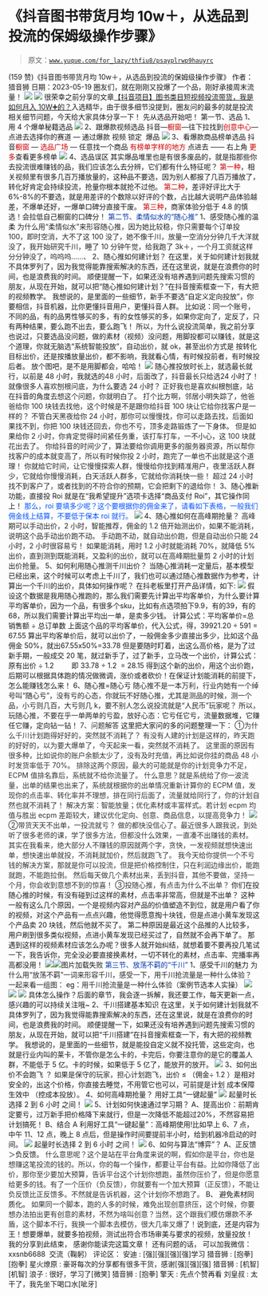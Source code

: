 # 《抖音图书带货月均 10w＋，从选品到投流的保姆级操作步骤》

> 原文：[`www.yuque.com/for_lazy/thfiu8/psayplrwp9hauyrc`](https://www.yuque.com/for_lazy/thfiu8/psayplrwp9hauyrc)

<ne-h2 id="f0fcb5ad" data-lake-id="f0fcb5ad"><ne-heading-ext><ne-heading-anchor></ne-heading-anchor><ne-heading-fold></ne-heading-fold></ne-heading-ext><ne-heading-content><ne-text id="u6408c831">(159 赞)《抖音图书带货月均 10w＋，从选品到投流的保姆级操作步骤》</ne-text></ne-heading-content></ne-h2> <ne-p id="u838d5d73" data-lake-id="u838d5d73"><ne-text id="u5e05c4c5">作者： 猎音狮</ne-text></ne-p> <ne-p id="u10ed8cc5" data-lake-id="u10ed8cc5"><ne-text id="uabdc5336">日期：2023-05-19</ne-text></ne-p> <ne-p id="u989fa78a" data-lake-id="u989fa78a"><ne-text id="u6006257b">圈友们，就在刚刚又投爆了一个品，刚好承接周末流量！</ne-text></ne-p> <ne-p id="u8e0be539" data-lake-id="u8e0be539"><ne-card data-card-name="image" data-card-type="inline" id="pFH9E" data-event-boundary="card">![](img/6c3fa2c9c95d78f2ef9220af87169dcc.png)  <ne-p id="uba10c828" data-lake-id="uba10c828"><ne-card data-card-name="image" data-card-type="inline" id="mdfiG" data-event-boundary="card">![](img/f96decb069a721e9b51c40d4ce3d789f.png)  <ne-p id="u103986e4" data-lake-id="u103986e4"><ne-text id="u9c9186ce">很荣幸之前分享的文章</ne-text>[<ne-text id="ufd14415e" ne-bold="true">【抖音项目】图书类目短视频投流带货，我是如何月入 10W➕的？</ne-text>](https://t.zsxq.com/0e2QVMLub)<ne-text id="u153600fc">入选精华，由于很多细节没提到，圈友问的最多的就是投流相关细节问题，今天给大家具体分享一下！</ne-text></ne-p> <ne-p id="u15574a54" data-lake-id="u15574a54"><ne-text id="ub237bd5e">先从选品开始吧！</ne-text></ne-p> <ne-h2 id="9039450f" data-lake-id="9039450f"><ne-heading-ext><ne-heading-anchor></ne-heading-anchor><ne-heading-fold></ne-heading-fold></ne-heading-ext> <ne-heading-content></ne-heading-content></ne-h2> <ne-h2 id="16a811ef" data-lake-id="16a811ef"><ne-heading-ext><ne-heading-anchor></ne-heading-anchor><ne-heading-fold></ne-heading-fold></ne-heading-ext><ne-heading-content><ne-text id="uf37aa46a" ne-bold="true">第一节、选品</ne-text></ne-heading-content></ne-h2> <ne-p id="ue85d29c5" data-lake-id="ue85d29c5"><ne-text id="u0132fc7d" ne-bold="true">1、用 4 个爆单秘籍选品</ne-text></ne-p> <ne-p id="u6da88a42" data-lake-id="u6da88a42"><ne-card data-card-name="image" data-card-type="inline" id="L3nEH" data-event-boundary="card">![](img/c9041389d3ee7c00203957266f2af972.png)  <ne-p id="u08974c7e" data-lake-id="u08974c7e"><ne-text id="u5782e69b" ne-bold="true">2、跟爆款视频选品</ne-text></ne-p> <ne-p id="uc552858e" data-lake-id="uc552858e"><ne-text id="u446b18f2">抖音—</ne-text><ne-text id="u93d9e6fb" style="color: rgb(204, 0, 0);">橱窗</ne-text><ne-text id="u692175d3">—往下拉找到</ne-text><ne-text id="uf4c0eb91" style="color: rgb(204, 0, 0);">创意中心</ne-text><ne-text id="ue1ad2e3a">—点进去选择你的赛道 — 通过爆款 视频 锁定  爆品</ne-text></ne-p> <ne-p id="u4bac485b" data-lake-id="u4bac485b"><ne-card data-card-name="image" data-card-type="inline" id="nQoud" data-event-boundary="card">![](img/ebd9ad45ef7b57d9fc4918d5810e2941.png)  <ne-p id="u7142a0da" data-lake-id="u7142a0da"><ne-text id="u0c9c10be" ne-bold="true">3、看爆款商品榜单选品</ne-text></ne-p> <ne-p id="ud4964694" data-lake-id="ud4964694"><ne-text id="ub63d1b2e">抖音</ne-text><ne-text id="u2c099827" style="color: rgb(204, 0, 0);">橱窗</ne-text> <ne-text id="uad41d94f">—</ne-text> <ne-text id="u99ab1814" style="color: rgb(204, 0, 0);">选品广场</ne-text> <ne-text id="ucca9a657">— 任意找一个商品</ne-text> <ne-text id="uc6b203b6" style="color: rgb(204, 0, 0);">有榜单字样的地方</ne-text> <ne-text id="uede0eed5">点进去 —— 右上角</ne-text> <ne-text id="u2bde1fa3" style="color: rgb(204, 0, 0);">更多</ne-text><ne-text id="u85e7b55a">查看更多榜单</ne-text></ne-p> <ne-p id="u4a540b48" data-lake-id="u4a540b48"><ne-card data-card-name="image" data-card-type="inline" id="CytBa" data-event-boundary="card">![](img/97d74fbd5807971b68f1193bc0889d94.png)  <ne-p id="u96ee4b48" data-lake-id="u96ee4b48"><ne-text id="u839b6bc1" ne-bold="true">4、选品误区</ne-text></ne-p> <ne-p id="ud5fd00f5" data-lake-id="ud5fd00f5"><ne-text id="uc801b422">其实爆品堆里也是有很多废品的，就是指那些你去投流很难赚钱的品，我们应该怎么去分辨，它们都有什么特征呢？</ne-text></ne-p> <ne-p id="u46ec820f" data-lake-id="u46ec820f"><ne-text id="u00f8014a" style="color: rgb(204, 0, 0);">第一种</ne-text><ne-text id="udb9cddd4">，相关视频里有很多几百万播放量的，这种品不要选，因为别人都报了几百万播放了，转化好肯定会持续投流，抢量你根本就抢不过他。</ne-text></ne-p> <ne-p id="u01c92b39" data-lake-id="u01c92b39"><ne-text id="u766dbced" style="color: rgb(204, 0, 0);">第二种</ne-text><ne-text id="u2cc8f75b">，差评好评比大于 6%-8%的不要选，就是用差评的个数除以好评的个数，占比越大说明产品体验越差，不爆单还好，一爆单口碑分直接干废。</ne-text></ne-p> <ne-p id="ue12c3fb4" data-lake-id="ue12c3fb4"><ne-text id="u494b0857" style="color: rgb(204, 0, 0);">第三种</ne-text><ne-text id="u3c03356a">，商家体验分低于 4.8 的慎选！会拉低自己橱窗的口碑分！</ne-text></ne-p> <ne-h2 id="8ccdc508" data-lake-id="8ccdc508"><ne-heading-ext><ne-heading-anchor></ne-heading-anchor><ne-heading-fold></ne-heading-fold></ne-heading-ext><ne-heading-content><ne-text id="u86e4250c" style="background-color: rgb(255, 255, 255); color: rgb(0, 53, 166);">第二节、柔情似水的“随心推”</ne-text></ne-heading-content></ne-h2> <ne-h3 id="e66faaaa" data-lake-id="e66faaaa"><ne-heading-ext><ne-heading-anchor></ne-heading-anchor><ne-heading-fold></ne-heading-fold></ne-heading-ext><ne-heading-content><ne-text id="u22a41610" ne-bold="true">1、感受随心推的温柔</ne-text></ne-heading-content></ne-h3> <ne-p id="ueb0f521b" data-lake-id="ueb0f521b"><ne-text id="u54d64e86" style="color: rgb(38, 38, 38);">为什么用“柔情似水”来形容随心推，因为她比较稳，你只需要每个订单投 100，即时空消，大不了这 100 没了，她不像千川，放量一空消分分钟几千大洋就没了，我开始研究千川，睡了 10 分钟午觉，给我跑了 3k＋，一个月工资就这样分分钟没了，呜呜呜……、</ne-text></ne-p> <ne-p id="u058814ec" data-lake-id="u058814ec"><ne-text id="uf23fbeaf" ne-bold="true">2、随心推如何建计划？</ne-text></ne-p> <ne-p id="u79da5e97" data-lake-id="u79da5e97"><ne-text id="u559dfbf6">在这里，关于如何建计划我就不具体罗列了，因为我觉得能靠搜索解决的东西，还在这里说，就是在浪费你的时间，也是浪费我的时间。</ne-text></ne-p> <ne-p id="ufe611cce" data-lake-id="ufe611cce"><ne-text id="ud49353c5">顺便提醒一下，如果还没有培养遇到问题先搜索习惯的朋友，从现在开始，就可以把“</ne-text><ne-text id="ua0149a24" ne-bold="true">随心推如何建计划？</ne-text><ne-text id="uf9ea86a5">”在抖音搜索框查一下，有大把的视频教学。</ne-text></ne-p> <ne-p id="u6aec01f7" data-lake-id="u6aec01f7"><ne-text id="u4ea54134">我想说的，是里面的一些细节，新手不要选“</ne-text><ne-text id="ua391642a" ne-bold="true">自定义定向投放</ne-text><ne-text id="u115e9831">”，你要相信，抖音机器，比你更懂抖音用户，更懂抖音人群。</ne-text></ne-p> <ne-p id="u10f35533" data-lake-id="u10f35533"><ne-text id="u7c78d3b2">比如说：同一个账号，不同的品，有的品男性够买的多，有的女性够买的多，如果你定向了，定反了，只有两种结果，要么跑不出去，要么跑飞！</ne-text></ne-p> <ne-p id="u6399523f" data-lake-id="u6399523f"><ne-text id="u1e14479d">所以，为什么说投流简单，我之前分享也说过，只要选品没问题，做的素材（视频）没问题，用脚投都可以赚钱，就是这个道理，你就无脑选“</ne-text><ne-text id="uf5ea1d05" ne-bold="true">系统智能投放</ne-text><ne-text id="u9b129efa">”，自动出价，就 ok，甚至出价方式是</ne-text> <ne-text id="u254b8a56" ne-bold="true">按转化目标出价</ne-text><ne-text id="uaa2b92bc">，还是</ne-text><ne-text id="ubcbcacc0" ne-bold="true">按播放量出价</ne-text><ne-text id="u55cf0202">，都不影响，我就看心情，有时候投前者，有时候投后者。</ne-text></ne-p> <ne-p id="ucd765353" data-lake-id="ucd765353"><ne-text id="u88e108d2">放个图吧，是不是用脚都会，哈哈！</ne-text></ne-p> <ne-p id="u19fb42e9" data-lake-id="u19fb42e9"><ne-card data-card-name="image" data-card-type="inline" id="tO397" data-event-boundary="card">![](img/5a88a547f36bcb829b59cab915e0a08a.png)  <ne-p id="u24541b0e" data-lake-id="u24541b0e"><ne-text id="ub284f24e" ne-bold="true">随心推</ne-text><ne-text id="uc6da87f2">投放时长上，就选</ne-text><ne-text id="u2e64efe0" ne-bold="true">最长</ne-text><ne-text id="u392c26d5">就行，以前是 48 小时，我就选的</ne-text><ne-text id="ubb7fdf11" style="color: rgb(38, 38, 38);">48 小时，后面改了，抖音最长只给选</ne-text><ne-text id="ud4e8add2" ne-bold="true">24 小时</ne-text><ne-text id="u355dedb1" style="color: rgb(38, 38, 38);">了！</ne-text></ne-p> <ne-p id="u72270202" data-lake-id="u72270202"><ne-text id="ua7118cfe" style="color: rgb(38, 38, 38);">就像很多人喜欢刨根问底，</ne-text><ne-text id="u01f06280" ne-underline="true">为什么要选 24 小时？</ne-text></ne-p> <ne-p id="uc1d22013" data-lake-id="uc1d22013"><ne-text id="u52718252" style="color: rgb(38, 38, 38);">正好我也是喜欢</ne-text><ne-text id="u42ad2e6c" ne-bold="true">纠根刨底</ne-text><ne-text id="u75839c11" style="color: rgb(38, 38, 38);">，站在</ne-text><ne-text id="u7b8e177d" ne-bold="true">抖音的角度</ne-text><ne-text id="ua250feb9" style="color: rgb(38, 38, 38);">去想这个问题，你就明白了。</ne-text></ne-p> <ne-p id="uf17b658e" data-lake-id="uf17b658e"><ne-text id="u136204e3" style="color: rgb(38, 38, 38);">打个比方啊，邻居小明失踪了，他爸爸给你 100 块钱去找他，这个时候是不是跟你给抖音 100 块让它给你找客户是一样的？</ne-text></ne-p> <ne-p id="u02236d71" data-lake-id="u02236d71"><ne-text id="u4b77ec63" style="color: rgb(38, 38, 38);">不管白天黑夜给你 24 小时，那你可以慢慢找，你可以走路去找，后面如果找不到，你把 100 块钱还回去，你也不亏，顶多走路锻炼了一下身体。</ne-text></ne-p> <ne-p id="u798ec8d5" data-lake-id="u798ec8d5"><ne-text id="u4a009bdf" style="color: rgb(38, 38, 38);">但是如果给你 2 小时，你肯定觉得时间紧任务重，该打车打车，一不小心，这 100 块就花出去了。</ne-text></ne-p> <ne-p id="ufae10c39" data-lake-id="ufae10c39"><ne-text id="u71170929" style="color: rgb(38, 38, 38);">你给抖音的时间少了，算法要给你调用更多的服务器资源，所以帮你找客户的成本就变高了，所以有时候你投 2 小时，跑完了一单也不出就是这个道理！</ne-text></ne-p> <ne-p id="u756bc119" data-lake-id="u756bc119"><ne-text id="uc1599c3f" style="color: rgb(38, 38, 38);">你就给它时间，让它慢慢探索人群，慢慢给你找到精准用户，夜里活跃人群少，它就给你慢慢消耗，白天活跃人群多，它就给你消耗快一些！</ne-text></ne-p> <ne-p id="u409129b5" data-lake-id="u409129b5"><ne-text id="ud69fa0b4" style="color: rgb(38, 38, 38);">超过 24 小时找不到客户了，或者找到的不符合你的预期，它会把剩下的退给你！</ne-text></ne-p> <ne-p id="u5d31ecfc" data-lake-id="u5d31ecfc"><ne-text id="ue98699ea" ne-bold="true">3、随心推新功能，直接投 Roi</ne-text></ne-p> <ne-p id="ua211f386" data-lake-id="ua211f386"><ne-text id="u98906c53">就是在</ne-text><ne-text id="u4a29b3fd" ne-bold="true">“我希望提升</ne-text><ne-text id="uf9e492b4">”选项卡选择</ne-text><ne-text id="uec8192f5" ne-bold="true">“商品支付 Roi”</ne-text><ne-text id="u3b8c4d04">，其它操作同上！</ne-text></ne-p> <ne-p id="u721e3772" data-lake-id="u721e3772"><ne-text id="u0c93f541" style="color: rgb(0, 82, 255);">那么，roi 要填多少呢？这个要根据你的佣金来了，请看如下表格，一般我们佣金线上结算，不要低于保本 roi 就行。</ne-text></ne-p> <ne-p id="ub5eb729b" data-lake-id="ub5eb729b"><ne-card data-card-name="image" data-card-type="inline" id="sOBrq" data-event-boundary="card">![](img/6504db00a9e9ab018bb47d989cd19b8f.png)  <ne-p id="ue9a75909" data-lake-id="ue9a75909"><ne-text id="uc2d9acbc" ne-bold="true">4、随心推如何在高峰期抢量？</ne-text></ne-p> <ne-p id="ua824edf2" data-lake-id="ua824edf2"><ne-text id="u5be1f38d" style="color: rgb(38, 38, 38);">高峰期可以手动出价，2 小时，智能推荐，佣金的 1.2 倍开始测出价，如果不能消耗，说明这个品手动出价跑不动。</ne-text></ne-p> <ne-p id="u6c7d5b9b" data-lake-id="u6c7d5b9b"><ne-text id="u07a7486e" style="color: rgb(38, 38, 38);">手动跑不动，就自动出价跑，但是自动出价只能 24 小时，2 小时很容易亏！</ne-text></ne-p> <ne-p id="u0fc1f616" data-lake-id="u0fc1f616"><ne-text id="u6b0b1a6e" style="color: rgb(38, 38, 38);">如果能消耗，用时 1.2 小时就能消耗 70%，就降低 5%出价，直到测到既能消耗，又盈利的出价，就可以在高峰期批量剪 2 小时的计划出价抢量。</ne-text></ne-p> <ne-p id="u284a0535" data-lake-id="u284a0535"><ne-text id="u7bbf9f72" ne-bold="true">5、如何利用随心推测千川出价？</ne-text></ne-p> <ne-p id="uf1bcf03b" data-lake-id="uf1bcf03b"><ne-text id="u3dd72051">当随心推消耗一定量后，基本模型已经出来，这个时候可以考虑上千川了，我们也可以通过随心推数据作为参考，计算出一个千川的出价，具体如何操作呢？</ne-text></ne-p> <ne-p id="u3af80e77" data-lake-id="u3af80e77"><ne-text id="ube1a7120">在抖老板里打开产品详情，如下:</ne-text></ne-p> <ne-p id="u2e6790d4" data-lake-id="u2e6790d4"><ne-card data-card-name="image" data-card-type="inline" id="RUSSl" data-event-boundary="card">![](img/ebb9737daaecd4ed40c067d521354adc.png)  <ne-p id="u695f5ba2" data-lake-id="u695f5ba2"><ne-text id="udd6a48e8">假设这个数据是我用随心推跑的，那么我们需要先计算出平均客单价，为什么要计算平均客单价，因为一个品，有很多个</ne-text><ne-text id="u939d3f62" ne-bold="true">sku</ne-text><ne-text id="u08727d12">，比如有点选项拍下</ne-text><ne-text id="ue3689720" ne-bold="true">9.9</ne-text><ne-text id="u1ea4c0d0">，有的</ne-text><ne-text id="u64f04bfc" ne-bold="true">39</ne-text><ne-text id="u66b2f0b0">，有的</ne-text><ne-text id="u6c998746" ne-bold="true">68</ne-text><ne-text id="u5ac78a30">，所以我们需要计算出平均出一单，是卖多少钱。</ne-text></ne-p> <ne-p id="u760130e8" data-lake-id="u760130e8"><ne-text id="ubac815bd" ne-bold="true">计算公式：平均客单价=总销售额</ne-text> <ne-text id="u67458e52" ne-bold="true">÷ 总订单数</ne-text></ne-p> <ne-p id="uc08a7dce" data-lake-id="uc08a7dce"><ne-text id="u29b1bdcd">上面这个品的平均客单价，代入公式，得，</ne-text><ne-text id="u693e0715" ne-bold="true">39921.20</ne-text> <ne-text id="u7fa6cf33" ne-bold="true">÷ 591 = 67.55</ne-text></ne-p> <ne-p id="uf4954611" data-lake-id="uf4954611"><ne-text id="u1165e109">算出平均客单价后，就可以出价了，一般佣金多少直接出多少，比如这个品佣金 50%，就出</ne-text><ne-text id="uf87cfc81" ne-bold="true">67.55x50%=33.78</ne-text></ne-p> <ne-p id="u04a91967" data-lake-id="u04a91967"><ne-text id="ua9ba01cc">但是要随时盯着，出这么高价格，是为了过新手期，一般成交 20 笔，就过新手了，过了新手，立马改一个出价，计算公式：</ne-text><ne-text id="u3ebc9d63" ne-bold="true">原有出价</ne-text> <ne-text id="u31d5d469" ne-bold="true">÷ 1.2         即 33.78 ÷ 1.2  = 28.15</ne-text></ne-p> <ne-p id="u67f24e55" data-lake-id="u67f24e55"><ne-text id="u9b6abd97">得到这个新的出价，用这个出价跑，后期可以根据具体跑的情况做微调，涨价或者砍价！在保证计划能消耗的前提下，怎么能赚钱怎么来！</ne-text></ne-p> <ne-p id="u5fa09970" data-lake-id="u5fa09970"><ne-text id="u0e4a932b" ne-bold="true">6、随心推=随心亏</ne-text></ne-p> <ne-p id="ub95fff50" data-lake-id="ub95fff50"><ne-text id="uf683cb41" style="color: rgb(38, 38, 38);">随心推不是一本万利，行业内她有一个绰号叫“</ne-text><ne-text id="u06ebf623" ne-bold="true">随心亏</ne-text><ne-text id="u07171af4" style="color: rgb(38, 38, 38);">”，没有亏的心态，你就玩不好随心推，尤其是测品的时候，测一个品，小亏则几百，大亏则几 k，要不别人怎么说投流就是“人民币”玩家呢？</ne-text></ne-p> <ne-p id="u321f7b48" data-lake-id="u321f7b48"><ne-text id="u9cba5d6b" style="color: rgb(38, 38, 38);">所以，玩随心推，不要在乎一单两单的亏盈，放好心态：</ne-text><ne-text id="u7ea2d44e" ne-bold="true">它亏任它亏，流量数据堆，它赚任它赚，定向钻一钻！</ne-text></ne-p> <ne-h3 id="1e278264" data-lake-id="1e278264"><ne-heading-ext><ne-heading-anchor></ne-heading-anchor><ne-heading-fold></ne-heading-fold></ne-heading-ext><ne-heading-content><ne-text id="u0517007c" style="background-color: rgb(255, 255, 255); color: rgb(47, 48, 52);">7、问题解答</ne-text></ne-heading-content></ne-h3> <ne-p id="u2cac840a" data-lake-id="u2cac840a"><ne-text id="ue2afb1d0">这里把大家问的多的问题整理一下：</ne-text></ne-p> <ne-h4 id="1fc4ba4f" data-lake-id="1fc4ba4f"><ne-heading-ext><ne-heading-anchor></ne-heading-anchor><ne-heading-fold></ne-heading-fold></ne-heading-ext><ne-heading-content><ne-text id="u24986007" style="background-color: rgb(255, 255, 255); color: rgb(47, 48, 52);">①</ne-text><ne-text id="uc9e4bd67" style="color: rgb(51, 51, 51); background-color: rgb(255, 255, 255);">为什么千川计划跑得好好的，突然就不消耗了？</ne-text></ne-heading-content></ne-h4> <ne-p id="u9863ee70" data-lake-id="u9863ee70"><ne-text id="uefa7cf94" style="color: rgb(51, 51, 51); background-color: rgb(255, 255, 255);">有没有人建的计划是这样的，昨天跑的好好的，以为要大爆单了，今天起来一看，突然就不消耗了。</ne-text></ne-p> <ne-p id="ueb4ba2c7" data-lake-id="ueb4ba2c7"><ne-text id="u37f65127" style="color: rgb(51, 51, 51); background-color: rgb(255, 255, 255);">这里面的原因有很多种，比如说你的账户余额太少了，没有及时充值，再比如说你挂的商品 48 小时发货率低于 70%。</ne-text></ne-p> <ne-p id="u894f78dd" data-lake-id="u894f78dd"><ne-text id="uaeb6a85a" style="color: rgb(51, 51, 51); background-color: rgb(255, 255, 255);">排除这两个原因，最大的可能就是你的计划竞争力不足，ECPM 值排名靠后，系统就不给你流量了。</ne-text></ne-p> <ne-p id="u92966f5f" data-lake-id="u92966f5f"><ne-text id="u11f35841" style="color: rgb(51, 51, 51); background-color: rgb(255, 255, 255);">什么意思？就是系统给了你一波流量，出单的结果也出来了，系统就根据你的出单情况重新计算你的 ECPM 值，发现你的点击率、转化率并不理想，排在同行后面了，流量就给同行了，你的计划自然也就不消耗了！</ne-text></ne-p> <ne-p id="u9e6337cd" data-lake-id="u9e6337cd"><ne-text id="ud1393252" style="color: rgb(51, 51, 51); background-color: rgb(255, 255, 255);">解决方案：智能放量；优化素材或丰富样式。若计划 ecpm 均值与胜出 ecpm 差距较大，建议优化定向、创意、商品信息，以提高竞争力！</ne-text></ne-p> <ne-p id="ua67fd6d1" data-lake-id="ua67fd6d1"><ne-card data-card-name="image" data-card-type="inline" id="VSFYd" data-event-boundary="card">![](img/e5d67ed067f2849384539bb21a1fb6ea.png)  <ne-h4 id="535578b0" data-lake-id="535578b0"><ne-heading-ext><ne-heading-anchor></ne-heading-anchor><ne-heading-fold></ne-heading-fold></ne-heading-ext><ne-heading-content><ne-text id="u67f0c0a5" style="background-color: rgb(255, 255, 255); color: rgb(47, 48, 52);">②</ne-text><ne-text id="ud16c0dbf" style="color: rgb(51, 51, 51); background-color: rgb(255, 255, 255);">带货天天不出单，一投流就亏？</ne-text></ne-heading-content></ne-h4> <ne-p id="u21578140" data-lake-id="u21578140"><ne-text id="u9e8c6b75" style="color: rgb(51, 51, 51); background-color: rgb(255, 255, 255);">做的都快没信心了。最近很多人跟我说，到处听了很多老师的课，学了很多方法，但都没什么效果，一直凑不出赚钱的素材。</ne-text></ne-p> <ne-p id="uaeec547a" data-lake-id="uaeec547a"><ne-text id="uabc8da23" style="color: rgb(51, 51, 51); background-color: rgb(255, 255, 255);">其实在我看来，绝大部分人不赚钱的原因就两个字，贪快，一发视频就想快速出单，想快速出单就投，不消耗就加价，然后就跑飞了。</ne-text></ne-p> <ne-p id="uc051f3d0" data-lake-id="uc051f3d0"><ne-text id="u62f82fcc" style="color: rgb(51, 51, 51); background-color: rgb(255, 255, 255);">我今天给你提供一个不亏钱的解决方案，那就是你可以投流，但是把价格控制住，只在利润边缘出价，能跑就跑，不能跑拉倒。</ne-text></ne-p> <ne-p id="uc90c5acf" data-lake-id="uc90c5acf"><ne-text id="u9f67237f" style="color: rgb(51, 51, 51); background-color: rgb(255, 255, 255);">然后每天做几个素材出来，丢到抖音，其他不要做，坚持一个月，你会收到意想不到的惊喜！</ne-text></ne-p> <ne-h4 id="eef779da" data-lake-id="eef779da"><ne-heading-ext><ne-heading-anchor></ne-heading-anchor><ne-heading-fold></ne-heading-fold></ne-heading-ext><ne-heading-content><ne-text id="ubfb75e05" style="background-color: rgb(255, 255, 255); color: rgb(47, 48, 52);">③</ne-text><ne-text id="u8c004b88" style="color: rgb(51, 51, 51); background-color: rgb(255, 255, 255);">投随心推，有点击为什么不出单？</ne-text></ne-heading-content></ne-h4> <ne-p id="u2af666f7" data-lake-id="u2af666f7"><ne-text id="u67fa3aa7">你们在投随心推的时候，有没有碰到过这样的素材，点击率非常高，但就是不出单？</ne-text></ne-p> <ne-p id="u650c90f5" data-lake-id="u650c90f5"><ne-text id="u5547ec95">这种一般有这么几个原因，一个是视频内容对产品的价值塑造不到位，就是用户看了你的视频，对这个产品有一点点兴趣，他觉得愿意掏十块钱，但是点进小黄车发现这个产品卖 20 块钱，然后他就不买了。</ne-text></ne-p> <ne-p id="u89de9c45" data-lake-id="u89de9c45"><ne-text id="u1c1f52d1">第二种原因是最近这个品推的人比较多，用户刷到很多类似视频，点进小黄车发现已经买过了，自然就不会再下单了。</ne-text></ne-p> <ne-p id="u3095ec86" data-lake-id="u3095ec86"><ne-text id="uf8eda380">那遇到这样的视频素材应该怎么办呢？很多人就开始纠结，就想着要不要再投几笔试一下，我告诉你，完全没必要直接换素材，一切不转化的素材，点击率、完播率再高都没用！</ne-text></ne-p> <ne-p id="u1fc4a3d3" data-lake-id="u1fc4a3d3"><ne-card data-card-name="image" data-card-type="inline" id="xqGnM" data-event-boundary="card">![](img/155f0821b78d9d38c7e472689bcc854f.png)![](img/7a3b76abb2d82bcd9b36767e4d131089.png)图片加载失败  <ne-h2 id="b81f3b54" data-lake-id="b81f3b54"><ne-heading-ext><ne-heading-anchor></ne-heading-anchor><ne-heading-fold></ne-heading-fold></ne-heading-ext><ne-heading-content><ne-text id="u8b3045a5" style="background-color: rgb(255, 255, 255); color: rgb(0, 53, 166);">第三节、放荡不羁的“千川”</ne-text></ne-heading-content></ne-h2> <ne-h3 id="18daf3df" data-lake-id="18daf3df"><ne-heading-ext><ne-heading-anchor></ne-heading-anchor><ne-heading-fold></ne-heading-fold></ne-heading-ext><ne-heading-content><ne-text id="ua8c9b250" ne-bold="true">1、感受千川的魅力</ne-text></ne-heading-content></ne-h3> <ne-p id="u6dbac382" data-lake-id="u6dbac382"><ne-text id="u55fa4bd9" style="color: rgb(38, 38, 38);">为什么用“放荡不羁”一词来形容千川，感受一下，用千川抢流量是一种什么体验？</ne-text></ne-p> <ne-p id="uf76b09ba" data-lake-id="uf76b09ba"><ne-text id="uf10f28fe" style="color: rgb(38, 38, 38);">一起来看一组图：</ne-text></ne-p> <ne-p id="u47d27071" data-lake-id="u47d27071"><ne-text id="u66a45dc7" ne-bold="true">eg：</ne-text><ne-text id="u1d334d71" style="color: rgb(38, 38, 38);">用千川抢流量是一种什么体验（</ne-text><ne-text id="uce70e4ca" ne-bold="true">案例节选本人实操</ne-text><ne-text id="u75c8fbcb" style="color: rgb(38, 38, 38);">）</ne-text></ne-p> <ne-p id="u0a9de3a3" data-lake-id="u0a9de3a3"><ne-card data-card-name="image" data-card-type="inline" id="dgdra" data-event-boundary="card">![](img/33d1b97ef0e23db7dc88417aa5ae4154.png)<ne-card data-card-name="image" data-card-type="inline" id="znqWq" data-event-boundary="card">![](img/6b39b646b8ab2be1bd303d76d282a50c.png)  <ne-p id="ucfbddacc" data-lake-id="ucfbddacc"><ne-card data-card-name="image" data-card-type="inline" id="DloCJ" data-event-boundary="card">![](img/f3ace4fbb0398c275404c729ae0298a2.png)  <ne-p id="u2489e4e5" data-lake-id="u2489e4e5"><ne-text id="ufbbf7608">具体怎么操作？后面的章节，我会逐一拆解，我还要工作，每天更新一点，感兴趣的可以持续关注哦~</ne-text></ne-p> <ne-p id="ubdb6b8bc" data-lake-id="ubdb6b8bc"><ne-text id="u782cef07" ne-bold="true">2、千川搭建基本知识</ne-text></ne-p> <ne-p id="u3e179071" data-lake-id="u3e179071"><ne-text id="u25a8452e">在这里，关于如何建计划我就不具体罗列了，因为我觉得能靠搜索解决的东西，还在这里说，就是在浪费你的时间，也是浪费我的时间。</ne-text></ne-p> <ne-p id="uf544f3f5" data-lake-id="uf544f3f5"><ne-text id="ucda5512e">顺便提醒一下，如果还没有培养遇到问题先搜索习惯的朋友，从现在开始，就可以把“</ne-text><ne-text id="ue411daa1" ne-bold="true">千川搭建</ne-text><ne-text id="uf36210ec">”在抖音搜索框查一下，有大把的视频教学。</ne-text></ne-p> <ne-p id="ubb4bdddc" data-lake-id="ubb4bdddc"><ne-text id="u13df3bca">我想说的，是里面的一些细节，就是能投</ne-text><ne-text id="uaccabf1a" ne-bold="true">自定义</ne-text><ne-text id="u84a70428">就不投</ne-text><ne-text id="u8c83bb2e" ne-bold="true">托管</ne-text><ne-text id="udfb89a73">，这些定向，也就是行业内叫的莱卡，不管你是怎么卡的，卡完后，你要注意你的是它的覆盖人群，不能低于 5 亿。卡的时候，如果低于 5 亿了，能放开的放开。</ne-text></ne-p> <ne-p id="u05b73a0b" data-lake-id="u05b73a0b"><ne-card data-card-name="image" data-card-type="inline" id="U5N82" data-event-boundary="card">![](img/492c9c3e2484bf2734809f0ffb8bc37f.png)  <ne-p id="u7cf6b53e" data-lake-id="u7cf6b53e"><ne-text id="u87b8e795" ne-bold="true">3、如何出价不会跑飞 ？</ne-text></ne-p> <ne-p id="uc89170c2" data-lake-id="uc89170c2"><ne-text id="u53ab8ebd" style="color: rgb(38, 38, 38);">如果是保守的玩家，担心计划跑飞，</ne-text><ne-text id="ue76b6b96" ne-bold="true">出价 ≤ （佣金</ne-text><ne-text id="u2d8d0c5e" ne-bold="true">÷ 1.2</ne-text> <ne-text id="u6fb47dee" ne-bold="true">）</ne-text><ne-text id="u18bdf365">是相对安全的，出这个价格，你直接去睡觉，不用管它也可以，可前提是计划</ne-text> <ne-text id="ub5a5ec5b" ne-bold="true">成本保障生效中 （控成本投放）</ne-text><ne-text id="ub29a9c82">。</ne-text></ne-p> <ne-p id="u33be6199" data-lake-id="u33be6199"><ne-text id="u18c87b83" ne-bold="true">4、如何高峰期抢量？</ne-text></ne-p> <ne-p id="uc09b6b50" data-lake-id="uc09b6b50"><ne-text id="u5f091928">用好工具</ne-text><ne-text id="u84b3f3ef" ne-bold="true">“一键起量”</ne-text></ne-p> <ne-p id="uced87d79" data-lake-id="uced87d79"><ne-card data-card-name="image" data-card-type="inline" id="R6g3E" data-event-boundary="card">![](img/2d7b7d1e178c7cf3961448ab522b8984.png)  <ne-p id="u27055bf8" data-lake-id="u27055bf8"><ne-text id="u97cefdfe">起量时长选择</ne-text> <ne-text id="ube262bfa" ne-bold="true">2 到 6 小时</ne-text> <ne-text id="ue6ee79f8">之间！</ne-text></ne-p> <ne-p id="ud2cda4e6" data-lake-id="ud2cda4e6"><ne-card data-card-name="image" data-card-type="inline" id="kcsOm" data-event-boundary="card">![](img/ae9e0c2a92c2b3c11819899584e772df.png)  <ne-p id="uad6987a2" data-lake-id="uad6987a2"><ne-text id="u6bbd5298" ne-bold="true">5、计划如何快速通过学习期？</ne-text></ne-p> <ne-p id="ue904af1b" data-lake-id="ue904af1b"><ne-text id="uf2e39f8e" ne-bold="true">A、提高出价：</ne-text><ne-text id="uaa65f152">前期肯定要亏，过万新手把价格降下来就行，但是一次降低不能超过</ne-text><ne-text id="uf1e496de" ne-bold="true">20%</ne-text><ne-text id="u6f1136e7">，不然容易把计划搞死！</ne-text></ne-p> <ne-p id="u9f6435f1" data-lake-id="u9f6435f1"><ne-text id="u0437c28e">B、结合 A 利用好工具</ne-text><ne-text id="ud0ead4cb" ne-bold="true">“一键起量”：高峰期使用!比如早上 6、7 点，中午 11、12 点，晚上 8 点后，但是操作时间要提前半小时，给到机器冷启动的时间。</ne-text></ne-p> <ne-p id="uea6ca6bb" data-lake-id="uea6ca6bb"><ne-card data-card-name="image" data-card-type="inline" id="ncye0" data-event-boundary="card">![](img/2d7b7d1e178c7cf3961448ab522b8984.png)  <ne-p id="u7fd0be55" data-lake-id="u7fd0be55"><ne-text id="u05c4bd01">起量时长选择</ne-text> <ne-text id="u4af10208" ne-bold="true">2 到 6 小时</ne-text> <ne-text id="u7c4a7b3f">之间！</ne-text></ne-p> <ne-p id="u6d7ea19d" data-lake-id="u6d7ea19d"><ne-card data-card-name="image" data-card-type="inline" id="tex2g" data-event-boundary="card">![](img/ae9e0c2a92c2b3c11819899584e772df.png)  <ne-p id="u7f33d0d0" data-lake-id="u7f33d0d0"><ne-text id="uc1218940" ne-bold="true">6、如何与算法“博弈”？</ne-text></ne-p> <ne-p id="u2f6271d3" data-lake-id="u2f6271d3"><ne-text id="u38b52e7b" ne-bold="true">A、正反馈＞负反馈。</ne-text></ne-p> <ne-p id="u0023cad5" data-lake-id="u0023cad5"><ne-text id="u068d5a5d" style="background-color: rgb(255, 255, 255); color: rgb(47, 48, 52);">什么意思呢？这个是站在平台角度来说的啊，假如你是平台，你也是想赚这笔投流的钱的。所以，你的每一个操作，都要让平台有益。比如你降低了出价，那你至少要加大预算，告诉平台这个计划你想跑，虽然你压价了，但是你愿意给更多的钱。有了一个压价（负反馈），你就要有一个加大预算（正反馈），不能让负反馈比正反馈多。不然就是告诉机器，这个计划你不想跑了。</ne-text></ne-p> <ne-p id="ua8c27918" data-lake-id="ua8c27918"><ne-text id="uc4134809" ne-bold="true">B、 避免素材同质化。</ne-text></ne-p> <ne-p id="uda67c826" data-lake-id="uda67c826"><ne-text id="u145ec9d6" style="background-color: rgb(255, 255, 255); color: rgb(47, 48, 52);">如果同一个脚本，跑的人多的时候，难免出现创意挤压，这个时候，你要想办法拍出更有创意的素材，不然为啥叫创意？当然，这个跟我们模仿爆款不矛盾，这个脚本不行，我换一个脚本去模仿，很大几率又爆了！</ne-text><ne-text id="uc74b5776">说到底，还是内容为王！想要爆单，就要多拍视频，测试出符合市场审美与要求的视频，放量投放！</ne-text></ne-p> <ne-p id="ubabf4455" data-lake-id="ubabf4455"><ne-text id="ua1e403d0" ne-bold="true">我的分享到此结束，</ne-text></ne-p> <ne-p id="u7183c973" data-lake-id="u7183c973"><ne-text id="u2effd409" ne-bold="true">感谢你能读完这篇文章！</ne-text></ne-p> <ne-p id="uaf740db9" data-lake-id="uaf740db9"><ne-text id="u502bb003" ne-bold="true">还有问题的话，</ne-text></ne-p> <ne-p id="u4fc12d0a" data-lake-id="u4fc12d0a"><ne-text id="u6428f9ac" ne-bold="true">可以加我微信：</ne-text> <ne-text id="ua3251deb">xxsnb6688  </ne-text><ne-text id="u0457b53b" ne-bold="true">交流（鞠躬）</ne-text></ne-p> <ne-hole id="u6031d2bb" data-lake-id="u6031d2bb"><ne-card data-card-name="hr" data-card-type="block" id="bhq0r" data-event-boundary="card"><ne-p id="u70825f07" data-lake-id="u70825f07"><ne-text id="u7f672b28">评论区：</ne-text></ne-p> <ne-p id="u43e6ff8c" data-lake-id="u43e6ff8c"><ne-text id="u456e9dcc">安迪 : [强][强][强][强]学习</ne-text> <ne-text id="u9db55696">猎音狮 : [抱拳][抱拳]</ne-text> <ne-text id="ude99f5a4">星火燎原 : 豪哥每次的分享都有很多干货，感谢[强][强][强]</ne-text> <ne-text id="u090c2265">猎音狮 : [机智][机智]</ne-text> <ne-text id="u4f04711f">浪子 : 很好，学习了[微笑]</ne-text> <ne-text id="u6bebdae5">猎音狮 : [抱拳]</ne-text> <ne-text id="u00ecfadd">擎天 : 先点个赞再看</ne-text> <ne-text id="u63b0bf8e">刘皇叔 : 太干了，我先坐下喝口水[呲牙]</ne-text></ne-p></ne-card></ne-hole></ne-card></ne-p></ne-card></ne-p></ne-card></ne-p></ne-card></ne-p></ne-card></ne-p></ne-card></ne-p></ne-card></ne-card></ne-p></ne-card></ne-p></ne-card></ne-p></ne-card></ne-p></ne-card></ne-p></ne-card></ne-p></ne-card></ne-p></ne-card></ne-p></ne-card></ne-p></ne-card></ne-p></ne-card></ne-p>